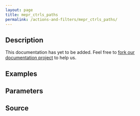 ```yaml
---
layout: page
title: mepr_ctrls_paths
permalink: /actions-and-filters/mepr_ctrls_paths/
---
```


## Description

This documentation has yet to be added. Feel free to [fork our documentation project](https://github.com/caseproof/memberpress-docs) to help us.

## Examples


## Parameters


## Source

